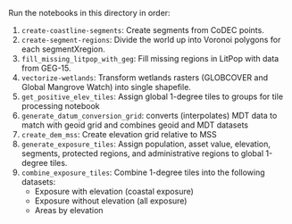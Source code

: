 Run the notebooks in this directory in order:

1. `create-coastline-segments`: Create segments from CoDEC points.
2. `create-segment-regions`: Divide the world up into Voronoi polygons for each segmentXregion.
3. `fill_missing_litpop_with_geg`: Fill missing regions in LitPop with data from GEG-15.
4. `vectorize-wetlands`: Transform wetlands rasters (GLOBCOVER and Global Mangrove Watch) into single shapefile.
5. `get_positive_elev_tiles`: Assign global 1-degree tiles to groups for tile processing notebook
6. `generate_datum_conversion_grid`: converts (interpolates) MDT data to match with geoid grid and combines geoid and MDT datasets
7. `create_dem_mss`: Create elevation grid relative to MSS
8. `generate_exposure_tiles`: Assign population, asset value, elevation, segments, protected regions, and administrative regions to global 1-degree tiles.
9. `combine_exposure_tiles`: Combine 1-degree tiles into the following datasets:
    * Exposure with elevation (coastal exposure)
    * Exposure without elevation (all exposure)
    * Areas by elevation